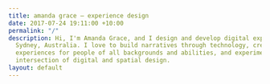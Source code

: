 ```yaml
---
title: amanda grace – experience design
date: 2017-07-24 19:11:00 +10:00
permalink: "/"
description: Hi, I'm Amanda Grace, and I design and develop digital experiences in
  Sydney, Australia. I love to build narratives through technology, create accessible
  experiences for people of all backgrounds and abilities, and experiment with the
  intersection of digital and spatial design.
layout: default
---
```


